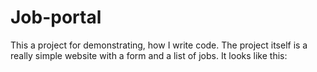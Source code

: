 # Job-portal
This a project for demonstrating, how I write code.
The project itself is a really simple website with a form and a list of jobs. It looks like this:

